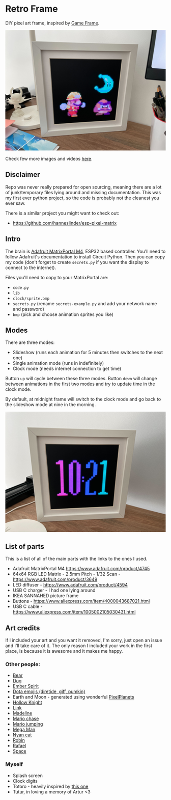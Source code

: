 # Retro Frame

DIY pixel art frame, inspired by [Game Frame](https://ledseq.com/product/game-frame/).

![Retro Frame](retro-frame.jpg)

Check few more images and videos [here](https://imgur.com/a/cLXGWWd).

## Disclaimer

Repo was never really prepared for open sourcing, meaning there are a lot of junk/temporary files lying around and missing documentation. This was my first ever python project, so the code is probably not the cleanest you ever saw.

There is a similar project you might want to check out:

- https://github.com/hanneslinder/esp-pixel-matrix

## Intro

The brain is [Adafruit MatrixPortal M4](https://www.adafruit.com/product/4745), ESP32 based controller. You'll need to follow Adafruit's documentation to install Circuit Python. Then you can copy my code (don't forget to create `secrets.py` if you want the display to connect to the internet).

Files you'll need to copy to your MatrixPortal are:

- `code.py`
- `lib`
- `clock/sprite.bmp`
- `secrets.py` (rename `secrets-example.py` and add your network name and password)
- `bmp` (pick and choose animation sprites you like)

## Modes

There are three modes:

- Slideshow (runs each animation for 5 minutes then switches to the next one)
- Single animation mode (runs in indefinitely)
- Clock mode (needs internet connection to get time)

Button `up` will cycle between these three modes. Button `down` will change between animations in the first two modes and try to update time in the clock mode.

By default, at midnight frame will switch to the clock mode and go back to the slideshow mode at nine in the morning.

![Retro Frame in clock mode](retro-frame-clock.jpg)

## List of parts

This is a list of all of the main parts with the links to the ones I used.

- Adafruit MatrixPortal M4 https://www.adafruit.com/product/4745
- 64x64 RGB LED Matrix - 2.5mm Pitch - 1/32 Scan - https://www.adafruit.com/product/3649
- LED diffuser - https://www.adafruit.com/product/4594
- USB C charger - I had one lying around
- IKEA SANNAHED picture frame
- Buttons - https://www.aliexpress.com/item/4000043687021.html
- USB C cable - https://www.aliexpress.com/item/1005002105030431.html

## Art credits

If I included your art and you want it removed, I'm sorry, just open an issue and I'll take care of it. The only reason I included your work in the first place, is because it is awesome and it makes me happy.

### Other people:

- [Bear](https://rephildesign.tumblr.com/post/120859307063/filbertgames-this-is-what-happens-when-you)
- [Dog](https://dribbble.com/shots/2367354-Doggy-Rabbit)
- [Ember Spirit](https://33.media.tumblr.com/3f53a2565f16799b155d33072ef5fca0/tumblr_nalmwaJGah1sgajexo2_250.gif)
- [Dota emojis (diretide, giff, pumkin)](https://dota2.fandom.com/wiki/Emoticons)
- Earth and Moon - generated using wonderful [PixelPlanets](https://github.com/Deep-Fold/PixelPlanets)
- [Hollow Knight](https://www.deviantart.com/haykira/art/Hallownest-Fellas-841502305)
- [Link](https://www.deviantart.com/world-of-noel/art/Linked-Seasons-Link-361192040)
- [Madeline](https://rephil.dribbble.com/)
- [Mario chase](https://rephil.dribbble.com/)
- [Mario jumping](https://pug-of-war.tumblr.com/post/116535010016/its-a-me-ah-mario)
- [Mega Man](https://www.deviantart.com/bionicandrew1/art/MegaMan-MvC-Moves-736040903)
- [Nyan cat](https://www.nyan.cat/credits.php)
- [Robin](http://www.playiconoclasts.com/)
- [Rafael](https://adamklingpixel.weebly.com/)
- [Space](https://fulifuli.tumblr.com/post/164934733690/space-is-beautiful-check-out-my-society6)

### Myself

- Splash screen
- Clock digits
- Totoro - heavily inspired by [this one](https://www.deviantart.com/andrewjohnnnn/art/Totoro-Rain-GIF-613239881)
- Tutur, in loving a memory of Artur <3

